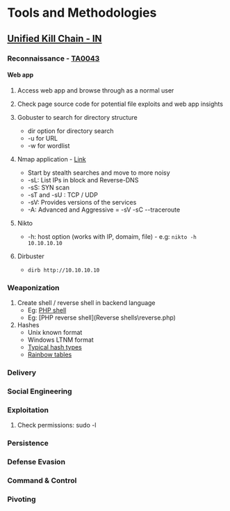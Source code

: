 # Tools and Methodologies
## [Unified Kill Chain - IN](https://www.unifiedkillchain.com/assets/The-Unified-Kill-Chain.pdf)
### Reconnaissance - [TA0043](https://attack.mitre.org/tactics/TA0043/)
#### Web app
1. Access web app and browse through as a normal user
2.  Check page source code for potential file exploits and web app insights
3. Gobuster to search for directory structure
   - dir option for directory search
   - -u for URL
   - -w for wordlist
4. Nmap application - [Link](https://nmap.org/book/toc.html)
   - Start by stealth searches and move to more noisy
   - -sL: List IPs in block and Reverse-DNS
   - -sS: SYN scan
   - -sT and -sU : TCP  / UDP
   - -sV: Provides versions of the services
   - -A: Advanced and Aggressive = -sV -sC --traceroute
5. Nikto
   - -h: host option (works with IP, domaim, file) - e.g: ``` nikto -h 10.10.10.10 ```

6. Dirbuster
   - ``` dirb http://10.10.10.10 ```


### Weaponization
1. Create shell / reverse shell in backend language
   - Eg: [PHP shell](Shells\shell.php)
   - Eg: [PHP reverse shell](Reverse shells\reverse.php)
2. Hashes
   - Unix known format
   - Windows LTNM format
   - [Typical hash types](https://hashcat.net/wiki/doku.php?id=example_hashes)
   - [Rainbow tables](https://crackstation.net/)
### Delivery
### Social Engineering
### Exploitation
1. Check permissions: sudo -l
### Persistence
### Defense Evasion
### Command & Control
### Pivoting
